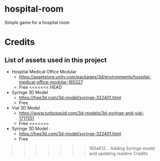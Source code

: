# hospital-room
Simple game for a hospital room

# Credits
## List of assets used in this project 
* Hospital Medical Office Modular
	* https://assetstore.unity.com/packages/3d/environments/hospital-medical-office-modular-165327
	* Free
<<<<<<< HEAD
* Syringe 3D Model
	* https://free3d.com/3d-model/syringe-322401.html
	* Free
* Vial 3D Model 
	* https://www.turbosquid.com/3d-models/3d-syringe-and-vial-1717551
	* Free 
=======
* Syringe 3D Model :
	* https://free3d.com/3d-model/syringe-322401.html
	* Free
>>>>>>> 165a612... Adding Syringe model and updating readme Credits
